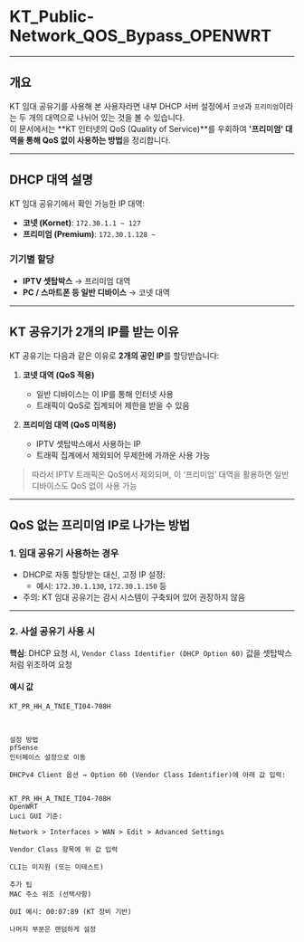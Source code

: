 # KT_Public-Network_QOS_Bypass_OPENWRT
 

---

## 개요

KT 임대 공유기를 사용해 본 사용자라면 내부 DHCP 서버 설정에서 `코넷`과 `프리미엄`이라는 두 개의 대역으로 나뉘어 있는 것을 볼 수 있습니다.  
이 문서에서는 **KT 인터넷의 QoS (Quality of Service)**를 우회하여 **'프리미엄' 대역을 통해 QoS 없이 사용하는 방법**을 정리합니다.

---

## DHCP 대역 설명

KT 임대 공유기에서 확인 가능한 IP 대역:

- **코넷 (Kornet)**: `172.30.1.1 ~ 127`
- **프리미엄 (Premium)**: `172.30.1.128 ~`  

### 기기별 할당

- **IPTV 셋탑박스** → 프리미엄 대역  
- **PC / 스마트폰 등 일반 디바이스** → 코넷 대역

---

## KT 공유기가 2개의 IP를 받는 이유

KT 공유기는 다음과 같은 이유로 **2개의 공인 IP**를 할당받습니다:

1. **코넷 대역 (QoS 적용)**
   - 일반 디바이스는 이 IP를 통해 인터넷 사용
   - 트래픽이 QoS로 집계되어 제한을 받을 수 있음

2. **프리미엄 대역 (QoS 미적용)**
   - IPTV 셋탑박스에서 사용하는 IP
   - 트래픽 집계에서 제외되어 무제한에 가까운 사용 가능

> 따라서 IPTV 트래픽은 QoS에서 제외되며, 이 ‘프리미엄’ 대역을 활용하면 일반 디바이스도 QoS 없이 사용 가능

---

## QoS 없는 프리미엄 IP로 나가는 방법

### 1. 임대 공유기 사용하는 경우

- DHCP로 자동 할당받는 대신, 고정 IP 설정:
  - 예시: `172.30.1.130`, `172.30.1.150` 등
- 주의: KT 임대 공유기는 감시 시스템이 구축되어 있어 권장하지 않음

---

### 2. 사설 공유기 사용 시

**핵심**: DHCP 요청 시, `Vendor Class Identifier (DHCP Option 60)` 값을 셋탑박스처럼 위조하여 요청

#### 예시 값

```text
KT_PR_HH_A_TNIE_TI04-708H



설정 방법
pfSense
인터페이스 설정으로 이동

DHCPv4 Client 옵션 → Option 60 (Vendor Class Identifier)에 아래 값 입력:


KT_PR_HH_A_TNIE_TI04-708H
OpenWRT
Luci GUI 기준:

Network > Interfaces > WAN > Edit > Advanced Settings

Vendor Class 항목에 위 값 입력

CLI는 미지원 (또는 미테스트)

추가 팁
MAC 주소 위조 (선택사항)

OUI 예시: 00:07:89 (KT 장비 기반)

나머지 부분은 랜덤하게 설정
